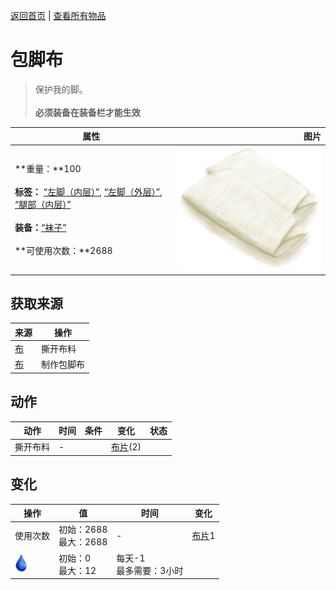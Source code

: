 [返回首页](index.md)   |  [查看所有物品](object.md)
# 包脚布  
> 保护我的脚。<br><br><b>必须装备在装备栏才能生效</b>  
  
  属性  |   图片   
 ----  |  ----:   
 **重量：**100<br><br>**标签：**	[“左脚（内层）”](tag_InnerFeet.md), [“左脚（外层）”](tag_OuterFeet.md), [“腿部（内层）”](tag_Clothing.md)<br><br>**装备：**[“袜子”](eTag_Socks.md)<br><br>**可使用次数：**2688  |  ![](Sprite/Footwraps.png)   
  
## 获取来源  
来源  |  操作  
----  |  ----  
[布](Cloth.md)  |  撕开布料  
[布](Cloth.md)  |  制作包脚布  
## 动作  
动作  |  时间  |  条件  |  变化  |  状态  
----  |  ----  |  ----  |  ----  |  ----  
撕开布料  |  -  |    |  [布片](ClothSmall.md)(2)  |    
## 变化  
操作  |  值  |  时间  |  变化  
----  |  ----  |  ----  |  ----  
使用次数  |  初始：2688<br>最大：2688  |  -  |  [布片](ClothSmall.md)1   
<img decoding="async" src="Sprite/Thirst.png" style="height:30px;">  |  初始：0<br>最大：12  |  每天-1<br>最多需要：3小时  |    

